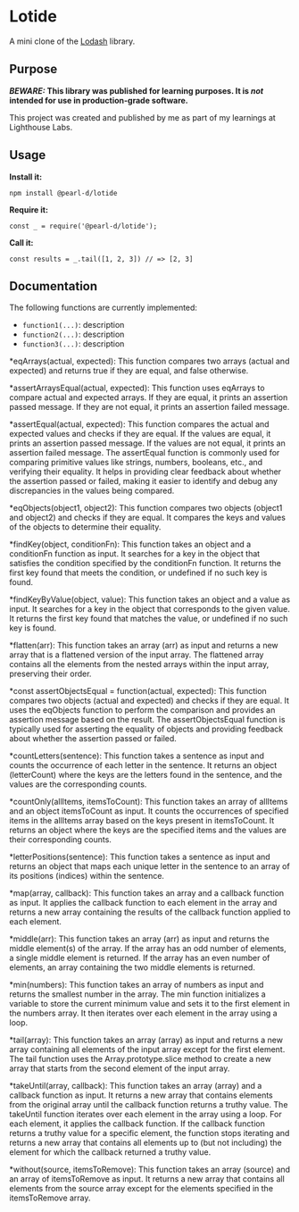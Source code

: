 # Lotide

A mini clone of the [Lodash](https://lodash.com) library.

## Purpose

**_BEWARE:_ This library was published for learning purposes. It is _not_ intended for use in production-grade software.**

This project was created and published by me as part of my learnings at Lighthouse Labs. 

## Usage

**Install it:**

`npm install @pearl-d/lotide`

**Require it:**

`const _ = require('@pearl-d/lotide');`

**Call it:**

`const results = _.tail([1, 2, 3]) // => [2, 3]`

## Documentation

The following functions are currently implemented:

* `function1(...)`: description
* `function2(...)`: description
* `function3(...)`: description

*eqArrays(actual, expected): This function compares two arrays (actual and expected) and returns true if they are equal, and false otherwise.

*assertArraysEqual(actual, expected): This function uses eqArrays to compare actual and expected arrays. If they are equal, it prints an assertion passed message. If they are not equal, it prints an assertion failed message.

*assertEqual(actual, expected): This function compares the actual and expected values and checks if they are equal. If the values are equal, it prints an assertion passed message. If the values are not equal, it prints an assertion failed message.
The assertEqual function is commonly used for comparing primitive values like strings, numbers, booleans, etc., and verifying their equality. It helps in providing clear feedback about whether the assertion passed or failed, making it easier to identify and debug any discrepancies in the values being compared.

*eqObjects(object1, object2): This function compares two objects (object1 and object2) and checks if they are equal. It compares the keys and values of the objects to determine their equality.

*findKey(object, conditionFn): This function takes an object and a conditionFn function as input. It searches for a key in the object that satisfies the condition specified by the conditionFn function. It returns the first key found that meets the condition, or undefined if no such key is found.

*findKeyByValue(object, value): This function takes an object and a value as input. It searches for a key in the object that corresponds to the given value. It returns the first key found that matches the value, or undefined if no such key is found.

*flatten(arr): This function takes an array (arr) as input and returns a new array that is a flattened version of the input array. The flattened array contains all the elements from the nested arrays within the input array, preserving their order.

*const assertObjectsEqual = function(actual, expected): This function compares two objects (actual and expected) and checks if they are equal. It uses the eqObjects function to perform the comparison and provides an assertion message based on the result.
The assertObjectsEqual function is typically used for asserting the equality of objects and providing feedback about whether the assertion passed or failed.

*countLetters(sentence): This function takes a sentence as input and counts the occurrence of each letter in the sentence. It returns an object (letterCount) where the keys are the letters found in the sentence, and the values are the corresponding counts.

*countOnly(allItems, itemsToCount): This function takes an array of allItems and an object itemsToCount as input. It counts the occurrences of specified items in the allItems array based on the keys present in itemsToCount. It returns an object where the keys are the specified items and the values are their corresponding counts.

*letterPositions(sentence): This function takes a sentence as input and returns an object that maps each unique letter in the sentence to an array of its positions (indices) within the sentence.

*map(array, callback): This function takes an array and a callback function as input. It applies the callback function to each element in the array and returns a new array containing the results of the callback function applied to each element.

*middle(arr): This function takes an array (arr) as input and returns the middle element(s) of the array. If the array has an odd number of elements, a single middle element is returned. If the array has an even number of elements, an array containing the two middle elements is returned.

*min(numbers): This function takes an array of numbers as input and returns the smallest number in the array.
The min function initializes a variable to store the current minimum value and sets it to the first element in the numbers array. It then iterates over each element in the array using a loop. 

*tail(array): This function takes an array (array) as input and returns a new array containing all elements of the input array except for the first element.
The tail function uses the Array.prototype.slice method to create a new array that starts from the second element of the input array.

*takeUntil(array, callback): This function takes an array (array) and a callback function as input. It returns a new array that contains elements from the original array until the callback function returns a truthy value.
The takeUntil function iterates over each element in the array using a loop. For each element, it applies the callback function. If the callback function returns a truthy value for a specific element, the function stops iterating and returns a new array that contains all elements up to (but not including) the element for which the callback returned a truthy value.

*without(source, itemsToRemove): This function takes an array (source) and an array of itemsToRemove as input. It returns a new array that contains all elements from the source array except for the elements specified in the itemsToRemove array.